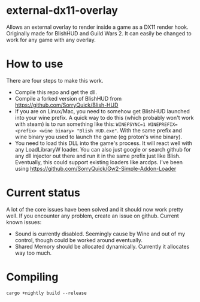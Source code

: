 # external-dx11-overlay
Allows an external overlay to render inside a game as a DX11 render hook. Originally made for BlishHUD and Guild Wars 2.
It can easily be changed to work for any game with any overlay.

# How to use
There are four steps to make this work.

- Compile this repo and get the dll.
- Compile a forked version of BlishHUD from https://github.com/SorryQuick/Blish-HUD
- If you are on Linux/Mac, you need to somehow get BlishHUD launched into your wine prefix. A quick way to do this (which probably won't work with steam) is to run something like this:
  ```WINEFSYNC=1 WINEPREFIX=<prefix> <wine binary> "Blish HUD.exe"```. With the same prefix and wine binary you used to launch the game (eg proton's wine binary).
- You need to load this DLL into the game's process. It will react well with any LoadLibraryW loader. You can also just google or search github for any dll injector out there and run it in the same prefix just like Blish. Eventually, this could support existing loaders like arcdps. I've been using https://github.com/SorryQuick/Gw2-Simple-Addon-Loader

# Current status
A lot of the core issues have been solved and it should now work pretty well. 
If you encounter any problem, create an issue on github.
Current known issues:

- Sound is currently disabled. Seemingly cause by Wine and out of my control, though could be worked around eventually. 
- Shared Memory should be allocated dynamically. Currently it allocates way too much.

# Compiling
```cargo +nightly build --release```
